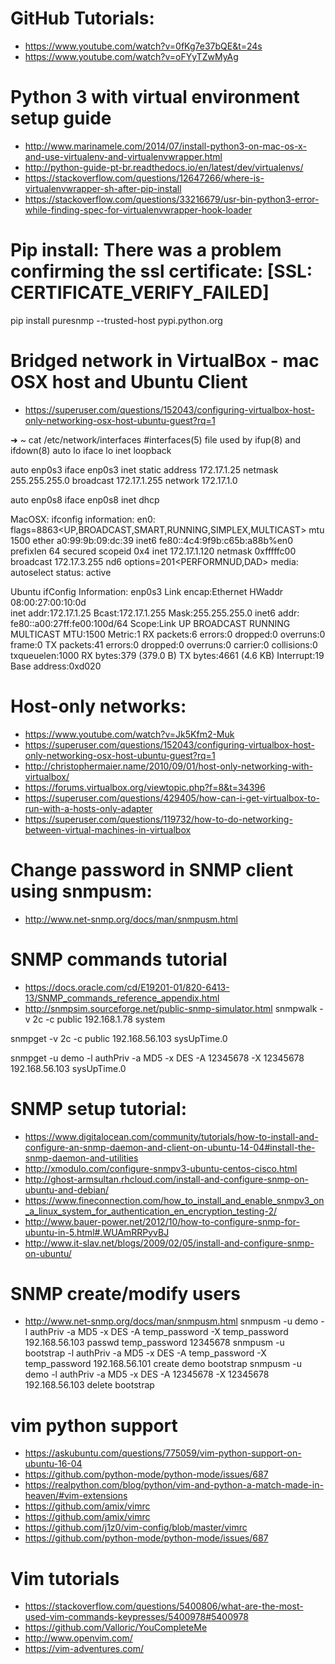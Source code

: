 # GitHub Tutorials:

- https://www.youtube.com/watch?v=0fKg7e37bQE&t=24s
- https://www.youtube.com/watch?v=oFYyTZwMyAg

# Python 3 with virtual environment setup guide
- http://www.marinamele.com/2014/07/install-python3-on-mac-os-x-and-use-virtualenv-and-virtualenvwrapper.html
- http://python-guide-pt-br.readthedocs.io/en/latest/dev/virtualenvs/
- https://stackoverflow.com/questions/12647266/where-is-virtualenvwrapper-sh-after-pip-install
- https://stackoverflow.com/questions/33216679/usr-bin-python3-error-while-finding-spec-for-virtualenvwrapper-hook-loader

# Pip install: There was a problem confirming the ssl certificate: [SSL: CERTIFICATE_VERIFY_FAILED]
pip install puresnmp --trusted-host pypi.python.org

# Bridged network in VirtualBox - mac OSX host and Ubuntu Client
- https://superuser.com/questions/152043/configuring-virtualbox-host-only-networking-osx-host-ubuntu-guest?rq=1

➜  ~ cat /etc/network/interfaces
#interfaces(5) file used by ifup(8) and ifdown(8)
auto lo
iface lo inet loopback

auto enp0s3
iface enp0s3 inet static
	address 172.17.1.25
	netmask 255.255.255.0
	broadcast 172.17.1.255
	network 172.17.1.0

auto enp0s8
iface enp0s8 inet dhcp

MacOSX: ifconfig information:
en0: flags=8863<UP,BROADCAST,SMART,RUNNING,SIMPLEX,MULTICAST> mtu 1500
	ether a0:99:9b:09:dc:39
	inet6 fe80::4c4:9f9b:c65b:a88b%en0 prefixlen 64 secured scopeid 0x4
	inet 172.17.1.120 netmask 0xfffffc00 broadcast 172.17.3.255
	nd6 options=201<PERFORMNUD,DAD>
	media: autoselect
	status: active
  
  Ubuntu ifConfig Information:
  enp0s3    Link encap:Ethernet  HWaddr 08:00:27:00:10:0d  
          inet addr:172.17.1.25  Bcast:172.17.1.255  Mask:255.255.255.0
          inet6 addr: fe80::a00:27ff:fe00:100d/64 Scope:Link
          UP BROADCAST RUNNING MULTICAST  MTU:1500  Metric:1
          RX packets:6 errors:0 dropped:0 overruns:0 frame:0
          TX packets:41 errors:0 dropped:0 overruns:0 carrier:0
          collisions:0 txqueuelen:1000 
          RX bytes:379 (379.0 B)  TX bytes:4661 (4.6 KB)
          Interrupt:19 Base address:0xd020 

# Host-only networks:
- https://www.youtube.com/watch?v=Jk5Kfm2-Muk
- https://superuser.com/questions/152043/configuring-virtualbox-host-only-networking-osx-host-ubuntu-guest?rq=1
- http://christophermaier.name/2010/09/01/host-only-networking-with-virtualbox/
- https://forums.virtualbox.org/viewtopic.php?f=8&t=34396
- https://superuser.com/questions/429405/how-can-i-get-virtualbox-to-run-with-a-hosts-only-adapter
- https://superuser.com/questions/119732/how-to-do-networking-between-virtual-machines-in-virtualbox

# Change password in SNMP client using snmpusm:
- http://www.net-snmp.org/docs/man/snmpusm.html

# SNMP commands tutorial
- https://docs.oracle.com/cd/E19201-01/820-6413-13/SNMP_commands_reference_appendix.html
- http://snmpsim.sourceforge.net/public-snmp-simulator.html
snmpwalk -v 2c -c public 192.168.1.78 system

snmpget -v 2c -c public 192.168.56.103 sysUpTime.0

snmpget -u demo -l authPriv -a MD5 -x DES -A 12345678 -X 12345678 192.168.56.103 sysUpTime.0


# SNMP setup tutorial:
- https://www.digitalocean.com/community/tutorials/how-to-install-and-configure-an-snmp-daemon-and-client-on-ubuntu-14-04#install-the-snmp-daemon-and-utilities
- http://xmodulo.com/configure-snmpv3-ubuntu-centos-cisco.html
- http://ghost-armsultan.rhcloud.com/install-and-configure-snmp-on-ubuntu-and-debian/
- https://www.fineconnection.com/how_to_install_and_enable_snmpv3_on_a_linux_system_for_authentication_en_encryption_testing-2/
- http://www.bauer-power.net/2012/10/how-to-configure-snmp-for-ubuntu-in-5.html#.WUAmRRPyvBJ
- http://www.it-slav.net/blogs/2009/02/05/install-and-configure-snmp-on-ubuntu/


# SNMP create/modify users
- http://www.net-snmp.org/docs/man/snmpusm.html
snmpusm -u demo -l authPriv -a MD5 -x DES -A temp_password -X temp_password 192.168.56.103 passwd temp_password 12345678
snmpusm -u bootstrap -l authPriv -a MD5 -x DES -A temp_password -X temp_password 192.168.56.101 create demo bootstrap
snmpusm -u demo -l authPriv -a MD5 -x DES -A 12345678 -X 12345678 192.168.56.103 delete bootstrap

# vim python support
- https://askubuntu.com/questions/775059/vim-python-support-on-ubuntu-16-04
- https://github.com/python-mode/python-mode/issues/687
- https://realpython.com/blog/python/vim-and-python-a-match-made-in-heaven/#vim-extensions
- https://github.com/amix/vimrc
- https://github.com/amix/vimrc
- https://github.com/j1z0/vim-config/blob/master/vimrc
- https://github.com/python-mode/python-mode/issues/687

# Vim tutorials
- https://stackoverflow.com/questions/5400806/what-are-the-most-used-vim-commands-keypresses/5400978#5400978
- https://github.com/Valloric/YouCompleteMe
- http://www.openvim.com/
- https://vim-adventures.com/
